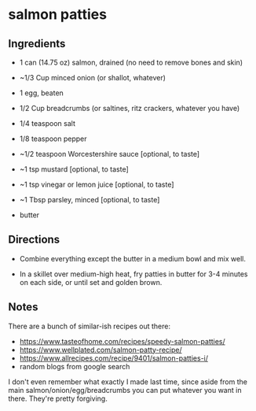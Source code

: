# salmon patties

## Ingredients

* 1 can (14.75 oz) salmon, drained (no need to remove bones and skin)
* ~1/3 Cup minced onion (or shallot, whatever)
* 1 egg, beaten
* 1/2 Cup breadcrumbs (or saltines, ritz crackers, whatever you have)
* 1/4 teaspoon salt
* 1/8 teaspoon pepper
* ~1/2 teaspoon Worcestershire sauce [optional, to taste]
* ~1 tsp mustard [optional, to taste]
* ~1 tsp vinegar or lemon juice [optional, to taste]
* ~1 Tbsp parsley, minced [optional, to taste]

* butter


## Directions

* Combine everything except the butter in a medium bowl and mix well.

* In a skillet over medium-high heat, fry patties in butter for 3-4 minutes on each side, or until set and golden brown.


## Notes

There are a bunch of similar-ish recipes out there:

* https://www.tasteofhome.com/recipes/speedy-salmon-patties/
* https://www.wellplated.com/salmon-patty-recipe/
* https://www.allrecipes.com/recipe/9401/salmon-patties-i/
* random blogs from google search

I don't even remember what exactly I made last time, since aside from the main salmon/onion/egg/breadcrumbs you can put whatever you want in there. They're pretty forgiving.
